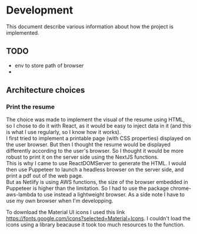 # Development

This document describe various information about how the project is implemented.

## TODO

- env to store path of browser
-

## Architecture choices

### Print the resume

The choice was made to implement the visual of the resume using HTML, so I chose to do it with React, as it would be easy to inject data in it (and this is what I use regularly, so I know how it works).  
I first tried to implement a printable page (with CSS properties) displayed on the user browser. But then I thought the resume would be displayed differently according to the user's browser. So I thought it would be more robust to print it on the server side using the NextJS functions.  
This is why I came to use ReactDOMServer to generate the HTML. I would then use Puppeteer to launch a headless browser on the server side, and print a pdf out of the web page.  
But as Netlify is using AWS functions, the size of the browser embedded in Puppeteer is higher than the limitation. So I had to use the package chrome-aws-lambda to use instead a lightweight browser. As a side note I have to use my own browser when I'm developping.

To download the Material UI icons I used this link https://fonts.google.com/icons?selected=Material+Icons. I couldn't load the icons using a library beacause it took too much resources to the function.
